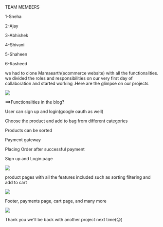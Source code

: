 TEAM MEMBERS

1-Sneha

2-Ajay

3-Abhishek

4-Shivani

5-Shaheen

6-Rasheed


we had to clone Mamaearth(ecommerce website) with all the functionalities. we divided the roles and responsibilities on our very first day of collaboration and started working .Here are the glimpse on our projects

<img src="https://miro.medium.com/max/700/1*pXCJ1X44HBG1CUQC-Zp-Lg.png">

==>Functionalities in the blog?

User can sign up and login(google oauth as well)

Choose the product and add to bag from different categories

Products can be sorted

Payment gateway

Placing Order after successful payment

Sign up and Login page

<img src="https://miro.medium.com/max/700/1*F_UKWxRlUzBzZYFnoIHkpg.png">

product pages with all the features included such as sorting filtering and add to cart

<img src="https://miro.medium.com/max/700/1*MwpYyX-E2HOm3y1g_7Whnw.png">

Footer, payments page, cart page, and many more

<img src="https://miro.medium.com/max/700/1*TSHQ4uQErAe10gMDu3lxmw.png">

Thank you we’ll be back with another project next time(😉)
